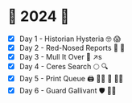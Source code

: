 # :christmas_tree: 2024 :christmas_tree:

- [x] Day 1 - Historian Hysteria :nerd_face: :scream:
- [x] Day 2 - Red-Nosed Reports :small_red_triangle: :page_facing_up:
- [x] Day 3 - Mull It Over :wine_glass: :arrow_upper_right:s
- [x] Day 4 - Ceres Search :full_moon: :mag:
- [x] Day 5 - Print Queue :printer: :standing_woman: :standing_person: :standing_man:
- [x] Day 6 - Guard Gallivant :shield: :walking_woman:

